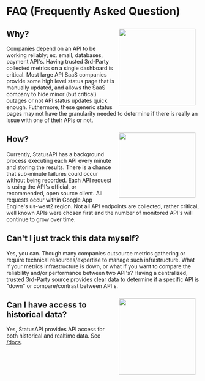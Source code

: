 # FAQ (Frequently Asked Question)

<img style="float: right; margin: 10px;" src="/assets/media/but-why.jpg" width="200"/>

## Why?
Companies depend on an API to be working reliably; ex. email, databases, payment API's. 
Having trusted 3rd-Party collected metrics on a single dashboard is critical.
Most large API SaaS companies provide some high level status page that is manually updated, and allows the SaaS company to hide minor (but critical) outages or not API status updates quick enough.
Futhermore, these generic status pages may not have the granularity needed to determine if there is really an issue with one of their APIs or not.


<img style="float: right; margin: 10px;" src="/assets/media/tell-me-how.jpg" width="200" height="170"/>

## How?
Currently, StatusAPI has a background process executing each API every minute and storing the results.
There is a chance that sub-minute failures could occur without being recorded.
Each API request is using the API's official, or recommended, open source client.
All requests occur within Google App Engine's us-west2 region.
Not all API endpoints are collected, rather critical, well known APIs were chosen first and the number of monitored API's will continue to grow over time.


## Can't I just track this data myself?
Yes, you can. Though many companies outsource metrics gathering or require technical resources/expertise to manage such infrastructure. 
What if your metrics infrastructure is down, or what if you want to compare the reliability and/or performance between two API's? 
Having a centralized, trusted 3rd-Party source provides clear data to determine if a specific API is "down" or compare/contrast between API's.


<img style="float: right; margin: 10px;" src="/assets/media/fire-hydrant.jpg" width="200"/>

## Can I have access to historical data?
Yes, StatusAPI provides API access for both historical and realtime data. See [/docs](/docs).